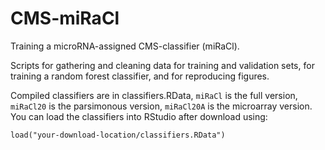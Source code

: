 # CMS-miRaCl
Training a microRNA-assigned CMS-classifier (miRaCl).

Scripts for gathering and cleaning data for training and validation sets, for training a random forest classifier, and for reproducing figures.

Compiled classifiers are in classifiers.RData, `miRaCl` is the full version, `miRaCl20` is the parsimonous version, `miRaCl20A` is the microarray version. 
You can load the classifiers into RStudio after download using: 
```{r}
load("your-download-location/classifiers.RData")
```